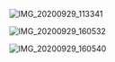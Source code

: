 ![IMG_20200929_113341](/Users/tjc/Downloads/IMG_20200929_113341.jpg)





![IMG_20200929_160532](/Users/tjc/Downloads/IMG_20200929_160532.jpg)



![IMG_20200929_160540](/Users/tjc/Downloads/IMG_20200929_160540.jpg)